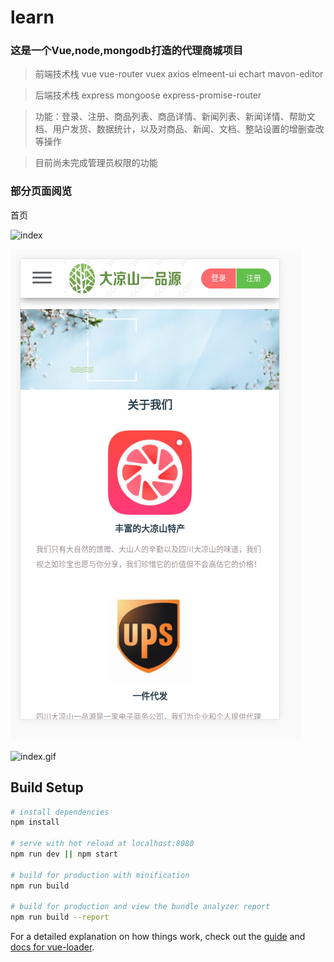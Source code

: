 # learn

### 这是一个Vue,node,mongodb打造的代理商城项目

>前端技术栈 vue vue-router vuex axios elmeent-ui echart mavon-editor

>后端技术栈 express mongoose express-promise-router

>功能：登录、注册、商品列表、商品详情、新闻列表、新闻详情、帮助文档、用户发货、数据统计，以及对商品、新闻、文档、整站设置的增删查改等操作

> 目前尚未完成管理员权限的功能

### 部分页面阅览

首页

![index](http://github.com/lyttonlee/learn/raw/master/static/index.gif)

![image](https://github.com/lyttonlee/pic/blob/master/1.png?raw=true)

![index.gif](http://github.com/lyttonlee/pic/raw/master/index.gif)

## Build Setup

``` bash
# install dependencies
npm install

# serve with hot reload at localhost:8080
npm run dev || npm start

# build for production with minification
npm run build

# build for production and view the bundle analyzer report
npm run build --report
```

For a detailed explanation on how things work, check out the [guide](http://vuejs-templates.github.io/webpack/) and [docs for vue-loader](http://vuejs.github.io/vue-loader).
